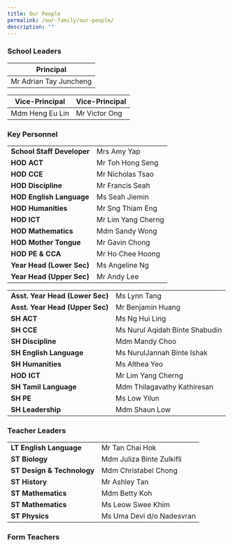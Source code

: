 ```yaml
---
title: Our People
permalink: /our-family/our-people/
description: ""
---
```

### School Leaders

| **Principal** |
| -------- | 
| Mr Adrian Tay Juncheng|

| **Vice-Principal** |**Vice-Principal** |
| -------- | -------- | 
| Mdm Heng Eu Lin |Mr Victor Ong |



### Key Personnel

| |  |
| -------- | -------- |
| **School Staff Developer**    | Mrs Amy Yap    |
| **HOD ACT**    | Mr Toh Hong Seng   |
| **HOD CCE**    | Mr Nicholas Tsao   |
| **HOD Discipline**    | Mr Francis Seah   |
| **HOD English Language**    | Ms Seah Jiemin   |
| **HOD Humanities**    | Mr Sng Thiam Eng   |
| **HOD ICT**    | Mr Lim Yang Cherng   |
| **HOD Mathematics**    | Mdm Sandy Wong   |
| **HOD Mother Tongue**    | Mr Gavin Chong   |
| **HOD PE & CCA**    | Mr Ho Chee Hoong   |
| **Year Head (Lower Sec)**    | Ms Angeline Ng   |
| **Year Head (Upper Sec)**    | Mr Andy Lee  |


| |  |
| -------- | -------- |
| **Asst. Year Head (Lower Sec)**    | Ms Lynn Tang    |
| **Asst. Year Head (Upper Sec)**    | Mr Benjamin Huang    |
| **SH ACT**    | Ms Ng Hui Ling   |
| **SH CCE**    | Ms Nurul Aqidah Binte Shabudin  |
| **SH Discipline**    | Mdm Mandy Choo   |
| **SH English Language**    | Ms NurulJannah Binte Ishak   |
| **SH Humanities**    | Ms Althea Yeo   |
| **HOD ICT**    | Mr Lim Yang Cherng   |
| **SH Tamil Language**    | Mdm Thilagavathy Kathiresan   |
| **SH PE**    | Ms Low Yilun   |
| **SH Leadership**    | Mdm Shaun Low   |

### Teacher Leaders
| |  |
| -------- | -------- |
| **LT English Language**| Mr Tan Chai Hok   |
| **ST Biology**| Mdm Juliza Binte Zulkifli | 
| **ST Design & Technology**| Mdm Christabel Chong   |
| **ST History**| Mr Ashley Tan   |
| **ST Mathematics**| Mdm Betty Koh   |
| **ST Mathematics**| Ms Leow Swee Khim   |
| **ST Physics**| Ms Uma Devi d/o Nadesvran  |

### Form Teachers